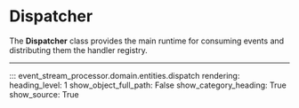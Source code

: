 # Dispatcher

The **Dispatcher** class provides the main runtime for consuming events
and distributing them the handler registry.

----

::: event_stream_processor.domain.entities.dispatch
    rendering:
        heading_level: 1 
        show_object_full_path: False
        show_category_heading: True
        show_source: True